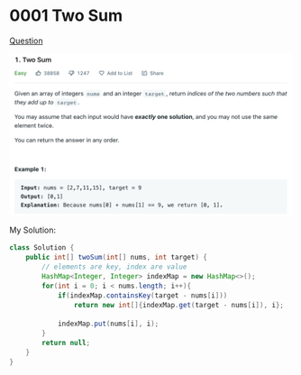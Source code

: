 # 0001 Two Sum

[Question](https://leetcode.com/problems/two-sum/)

![](../.gitbook/assets/image-20221013210618151.png)

My Solution:

```java
class Solution {
    public int[] twoSum(int[] nums, int target) {
        // elements are key, index are value
        HashMap<Integer, Integer> indexMap = new HashMap<>();
        for(int i = 0; i < nums.length; i++){
            if(indexMap.containsKey(target - nums[i]))
                return new int[]{indexMap.get(target - nums[i]), i};
            
            indexMap.put(nums[i], i);
        }
        return null;
    }
}
```
